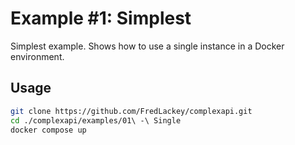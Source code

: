 # Example #1: Simplest  

Simplest example.  Shows how to use a single instance in a Docker environment.

## Usage  

```bash
git clone https://github.com/FredLackey/complexapi.git
cd ./complexapi/examples/01\ -\ Single
docker compose up
```  

